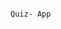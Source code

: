 
                                                                         
                                                                         Quiz- App
